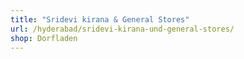 ```yaml
---
title: "Sridevi kirana & General Stores"
url: /hyderabad/sridevi-kirana-und-general-stores/
shop: Dorfladen
---
```


